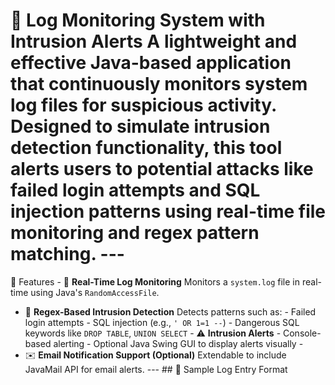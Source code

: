# 🔐 Log Monitoring System with Intrusion Alerts A lightweight and effective Java-based application that continuously monitors system log files for suspicious activity. Designed to simulate intrusion detection functionality, this tool alerts users to potential attacks like failed login attempts and SQL injection patterns using real-time file monitoring and regex pattern matching. --- ##
📌 Features - 📄 **Real-Time Log Monitoring** Monitors a `system.log` file in real-time using Java's `RandomAccessFile`. 
- 🧠 **Regex-Based Intrusion Detection** Detects patterns such as: - Failed login attempts - SQL injection (e.g., `' OR 1=1 --`) - Dangerous SQL keywords like `DROP TABLE`, `UNION SELECT` - ⚠️ **Intrusion Alerts** - Console-based alerting - Optional Java Swing GUI to display alerts visually -
- ✉️ **Email Notification Support (Optional)** Extendable to include JavaMail API for email alerts. --- ## 🧪 Sample Log Entry Format
